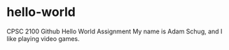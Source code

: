 # hello-world
CPSC 2100 Github Hello World Assignment
My name is Adam Schug, and I like playing video games.
